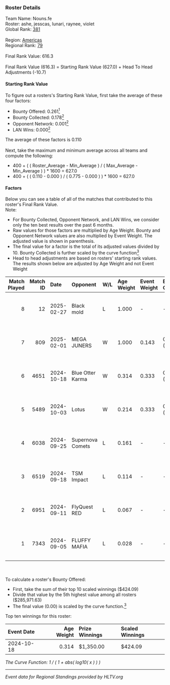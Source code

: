 ### Roster Details<br />
Team Name: Nouns.fe<br />
Roster: ashe, jesscas, lunari, raynee, violet<br />
Global Rank: [381](../../standings_global_2025_02_28.md)<br />
<br />
Region: [Americas]( ../../standings_americas_2025_02_28.md)<br />
Regional Rank: [79]( ../../standings_americas_2025_02_28.md)<br />
<br />
Final Rank Value:  616.3<br />
<br />
Final Rank Value (616.3) = Starting Rank Value (627.0) + Head To Head Adjustments (-10.7)<br />

#### Starting Rank Value<br />
To figure out a rosters's Starting Rank Value, first take the average of these four factors:<br />
- Bounty Offered: 0.261[<sup>1</sup>](#table2)
- Bounty Collected: 0.178[<sup>2</sup>](#table1)
- Opponent Network: 0.001[<sup>2</sup>](#table1)
- LAN Wins: 0.000[<sup>2</sup>](#table1)

The average of these factors is 0.110<br />
<br />
Next, take the maximum and minimum average across all teams and compute the following:<br />
- 400 + ( ( Roster_Average - Min_Average ) / ( Max_Average - Min_Average ) ) * 1600 = 627.0
- 400 + ( ( 0.110 - 0.000 ) / ( 0.775 - 0.000 ) ) * 1600 = 627.0


#### Factors<br />
Below you can see a table of all of the matches that contributed to this roster's Final Rank Value.<br />
Note:<br />

- For Bounty Collected, Opponent Network, and LAN Wins, we consider only the ten best results over the past 6 months.
- Raw values for those factors are multiplied by Age Weight. Bounty and Opponent Network values are also multiplied by Event Weight. The adjusted value is shown in parenthesis.
- The final value for a factor is the total of its adjusted values divided by 10. Bounty Collected is further scaled by the curve function[<sup>3</sup>](#curveFunction)
- Head to head adjustments are based on rosters' starting rank values. The results shown below are adjusted by Age Weight and not Event Weight
<span id="table1"></span><br />


| Match Played | Match ID | Date       | Opponent         | W/L | Age Weight | Event Weight | Bounty Collected | Opponent Network | LAN Wins  | H2H Adj. | Roster                                   |
| -: | -: | :- | :- | :- | :- | :- | :- | :- | :- | -: | :- |
|            8 |       12 | 2025-02-27 | Black mold       | L   | 1.000      | -            | -                | -                | -         |   -20.14 | ashe, jesscas, lunari, raynee, violet    |
|            7 |      809 | 2025-02-01 | MEGA JUNERS      | W   | 1.000      | 0.143        | 0.000 (0.000)    | 0.050 (0.007)    | 0 (0.000) |     6.62 | ashe, jesscas, lunari, raynee, violet    |
|            6 |     4651 | 2024-10-18 | Blue Otter Karma | W   | 0.314      | 0.333        | 0.001 (0.000)    | 0.007 (0.001)    | 0 (0.000) |     4.75 | ashe, jesscas, katalyyst, lunari, raynee |
|            5 |     5489 | 2024-10-03 | Lotus            | W   | 0.214      | 0.333        | 0.001 (0.000)    | 0.004 (0.000)    | 0 (0.000) |     3.24 | ashe, jesscas, katalyyst, lunari, raynee |
|            4 |     6038 | 2024-09-25 | Supernova Comets | L   | 0.161      | -            | -                | -                | -         |    -2.06 | ashe, jesscas, katalyyst, lunari, raynee |
|            3 |     6519 | 2024-09-18 | TSM Impact       | L   | 0.114      | -            | -                | -                | -         |    -1.77 | ashe, jesscas, katalyyst, lunari, raynee |
|            2 |     6951 | 2024-09-11 | FlyQuest RED     | L   | 0.067      | -            | -                | -                | -         |    -0.93 | ashe, jesscas, katalyyst, lunari, raynee |
|            1 |     7343 | 2024-09-05 | FLUFFY MAFIA     | L   | 0.028      | -            | -                | -                | -         |    -0.42 | ashe, Chowdzz, jesscas, lunari, raynee   |

<br />
<span id="table2"></span><br />
To calculate a roster's Bounty Offered:<br />

- First, take the sum of their top 10 scaled winnings ($424.09)
- Divide that value by the 5th highest value among all rosters ($285,971.63)
- The final value (0.00) is scaled by the curve function.[<sup>3</sup>](#curveFunction)

Top ten winnings for this roster:<br />

| Event Date | Age Weight | Prize Winnings | Scaled Winnings |
| :- | -: | :- | :- |
| 2024-10-18 |      0.314 | $1,350.00      | $424.09         |


<span id="curveFunction"></span>_The Curve Function: 1 / ( 1 + abs( log10( x ) ) )_<br />

---
_Event data for Regional Standings provided by HLTV.org_<br />
